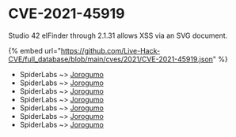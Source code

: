 # CVE-2021-45919

Studio 42 elFinder through 2.1.31 allows XSS via an SVG document.

{% embed url="https://github.com/Live-Hack-CVE/full_database/blob/main/cves/2021/CVE-2021-45919.json" %}


* SpiderLabs ~> [Jorogumo](https://www.alice-snow.ru/2021/database/cve-2021-45919/jorogumo-spiderlabs)
* SpiderLabs ~> [Jorogumo](https://www.alice-snow.ru/2021/database/cve-2021-45919/jorogumo-spiderlabs)
* SpiderLabs ~> [Jorogumo](https://www.alice-snow.ru/2021/database/cve-2021-45919/jorogumo-spiderlabs)
* SpiderLabs ~> [Jorogumo](https://www.alice-snow.ru/2021/database/cve-2021-45919/jorogumo-spiderlabs)
* SpiderLabs ~> [Jorogumo](https://www.alice-snow.ru/2021/database/cve-2021-45919/jorogumo-spiderlabs)
* SpiderLabs ~> [Jorogumo](https://www.alice-snow.ru/2021/database/cve-2021-45919/jorogumo-spiderlabs)
* SpiderLabs ~> [Jorogumo](https://www.alice-snow.ru/2021/database/cve-2021-45919/jorogumo-spiderlabs)